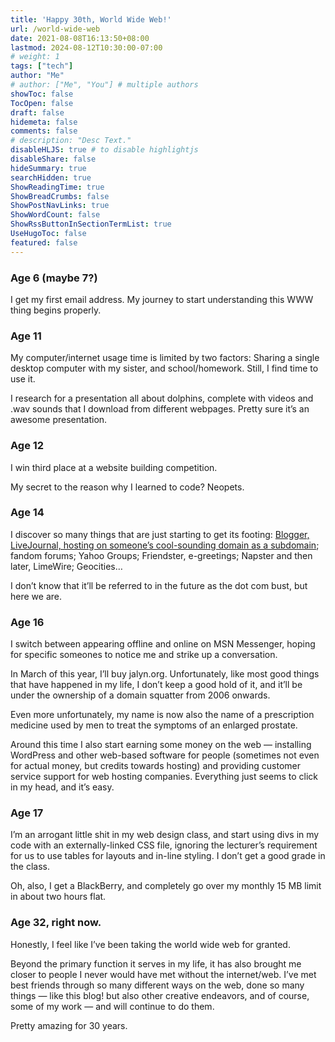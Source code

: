```yaml
---
title: 'Happy 30th, World Wide Web!'
url: /world-wide-web
date: 2021-08-08T16:13:50+08:00
lastmod: 2024-08-12T10:30:00-07:00
# weight: 1
tags: ["tech"]
author: "Me"
# author: ["Me", "You"] # multiple authors
showToc: false
TocOpen: false
draft: false
hidemeta: false
comments: false
# description: "Desc Text."
disableHLJS: true # to disable highlightjs
disableShare: false
hideSummary: true
searchHidden: true
ShowReadingTime: true
ShowBreadCrumbs: false
ShowPostNavLinks: true
ShowWordCount: false
ShowRssButtonInSectionTermList: true
UseHugoToc: false
featured: false
---
```


### Age 6 (maybe 7?)

I get my first email address. My journey to start understanding this WWW thing begins properly.

### Age 11

My computer/internet usage time is limited by two factors: Sharing a single desktop computer with my sister, and school/homework. Still, I find time to use it.

I research for a presentation all about dolphins, complete with videos and .wav sounds that I download from different webpages. Pretty sure it’s an awesome presentation.

### Age 12

I win third place at a website building competition.

My secret to the reason why I learned to code? Neopets.

### Age 14

I discover so many things that are just starting to get its footing: [Blogger, LiveJournal, hosting on someone’s cool-sounding domain as a subdomain](/beginnings/); fandom forums; Yahoo Groups; Friendster, e-greetings; Napster and then later, LimeWire; Geocities…

I don’t know that it’ll be referred to in the future as the dot com bust, but here we are.

### Age 16

I switch between appearing offline and online on MSN Messenger, hoping for specific someones to notice me and strike up a conversation.

In March of this year, I’ll buy jalyn.org. Unfortunately, like most good things that have happened in my life, I don’t keep a good hold of it, and it’ll be under the ownership of a domain squatter from 2006 onwards.

Even more unfortunately, my name is now also the name of a prescription medicine used by men to treat the symptoms of an enlarged prostate.

Around this time I also start earning some money on the web — installing WordPress and other web-based software for people (sometimes not even for actual money, but credits towards hosting) and providing customer service support for web hosting companies. Everything just seems to click in my head, and it’s easy.

### Age 17

I’m an arrogant little shit in my web design class, and start using divs in my code with an externally-linked CSS file, ignoring the lecturer’s requirement for us to use tables for layouts and in-line styling. I don’t get a good grade in the class.

Oh, also, I get a BlackBerry, and completely go over my monthly 15 MB limit in about two hours flat.

### Age 32, right now.

Honestly, I feel like I’ve been taking the world wide web for granted.

Beyond the primary function it serves in my life, it has also brought me closer to people I never would have met without the internet/web. I’ve met best friends through so many different ways on the web, done so many things — like this blog! but also other creative endeavors, and of course, some of my work — and will continue to do them.

Pretty amazing for 30 years.
